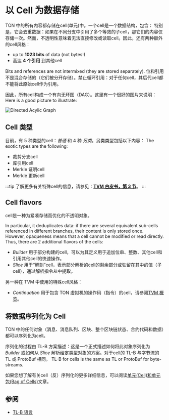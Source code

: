 # 以 Cell 为数据存储

TON 中的所有内容都存储在cell(单元)中。一个cell是一个数据结构，包含： 特别是，它会去重数据：如果在不同分支中引用了多个等效的子cell，那它们的内容仅存储一次。然而，不透明性意味着无法直接修改或读取cell。因此，还有两种额外的cell风格：

- up to **1023 bits**  of data (not bytes!)
- 高达 **4 个引用** 到其他cell

Bits and references are not intermixed (they are stored separately). 位和引用不是混合存储的（它们被分开存储）。禁止循环引用：对于任何cell，其后代cell都不能将此原始cell作为引用。

因此，所有cell构成一个有向无环图（DAG）。这里有一个很好的图片来说明： Here is a good picture to illustrate:

![Directed Acylic Graph](/img/docs/dag.png)

## Cell 类型

目前，有 5 种类型的cell：_普通_ 和 4 种 _另类_。另类类型包括以下内容：
The exotic types are the following:

- 裁剪分支cell
- 库引用cell
- Merkle 证明cell
- Merkle 更新cell

:::tip
了解更多有关特殊cell的信息，请参见：[**TVM 白皮书，第 3 节**](https://ton.org/tvm.pdf)。
:::

## Cell flavors

cell是一种为紧凑存储而优化的不透明对象。

In particular, it deduplicates data: if there are several  equivalent sub-cells referenced in different branches, their content is only stored once. However, opaqueness means that a cell cannot be modified or read directly. Thus, there are 2 additional flavors of the cells:

- _Builder_ 用于部分构建的cell，可以为其定义用于追加位串、整数、其他cell和引用其他cell的快速操作。
- _Slice_ 用于“解剖”cell，表示部分解析的cell的剩余部分或驻留在其中的值（子cell），通过解析指令从中提取。

另一种在 TVM 中使用的特殊cell风格：

- _Continuation_ 用于包含 TON 虚拟机的操作码（指令）的cell，请参阅[TVM 概览](/learn/tvm-instructions/tvm-overview)。

## 将数据序列化为 Cell

TON 中的任何对象（消息、消息队列、区块、整个区块链状态、合约代码和数据）都可以序列化为cell。

序列化的过程由 TL-B 方案描述：这是一个正式描述如何将此对象序列化为 _Builder_ 或如何从 _Slice_ 解析给定类型对象的方案。对于cell的 TL-B 与字节流的 TL 或 ProtoBuf 相同。
TL-B for cells is the same as TL or ProtoBuf for byte-streams.

如果您想了解有关cell（反）序列化的更多详细信息，可以阅读[单元(Cell)和单元包(Bag of Cells)](/develop/data-formats/cell-boc)文章。

## 参阅

- [TL-B 语言](/develop/data-formats/tl-b-language)

